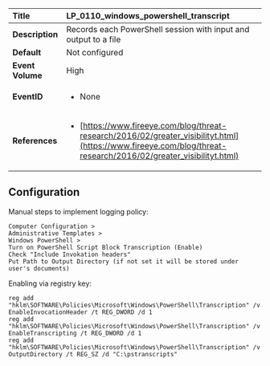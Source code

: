 | Title            | LP_0110_windows_powershell_transcript                                                                     |
|:-----------------|:--------------------------------------------------------------------------------|
| **Description**  | Records each PowerShell session with input and output to a file                                                               |
| **Default**      | Not configured                                                                   |
| **Event Volume** | High                                                                    |
| **EventID**      | <ul><li>None</li></ul>         |
| **References**   | <ul><li>[https://www.fireeye.com/blog/threat-research/2016/02/greater_visibilityt.html](https://www.fireeye.com/blog/threat-research/2016/02/greater_visibilityt.html)</li></ul> |



## Configuration

Manual steps to implement logging policy:

```
Computer Configuration > 
Administrative Templates > 
Windows PowerShell > 
Turn on PowerShell Script Block Transcription (Enable)
Check "Include Invokation headers"
Put Path to Output Directory (if not set it will be stored under user's documents)
```

Enabling via registry key:
```
reg add "hklm\SOFTWARE\Policies\Microsoft\Windows\PowerShell\Transcription" /v EnableInvocationHeader /t REG_DWORD /d 1
reg add "hklm\SOFTWARE\Policies\Microsoft\Windows\PowerShell\Transcription" /v EnableTranscripting /t REG_DWORD /d 1
reg add "hklm\SOFTWARE\Policies\Microsoft\Windows\PowerShell\Transcription" /v OutputDirectory /t REG_SZ /d "C:\pstranscripts"
```


